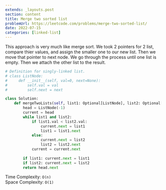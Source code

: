 ```yaml
---
extends: _layouts.post
section: content
title: Merge two sorted list
problemUrl: https://leetcode.com/problems/merge-two-sorted-list/
date: 2022-07-15
categories: [linked-list]
---
```


This approach is very much like merge sort. We took 2 pointers for 2 list, compare thier values, and assign the smaller one to our new list. Then we move that pointer to next node. We go through the process until one list is empty. Then we attach the other list to the result.

```python
# Definition for singly-linked list.
# class ListNode:
#     def __init__(self, val=0, next=None):
#         self.val = val
#         self.next = next

class Solution:
    def mergeTwoLists(self, list1: Optional[ListNode], list2: Optional[ListNode]) -> Optional[ListNode]:
        head = ListNode(-1)
        current = head
        while list1 and list2:
            if list1.val < list2.val:
                current.next = list1
                list1 = list1.next
            else:
                current.next = list2
                list2 = list2.next
            current = current.next
        
        if list1: current.next = list1
        if list2: current.next = list2
        return head.next
```

Time Complexity: `O(n)` <br/>
Space Complexity: `O(1)`